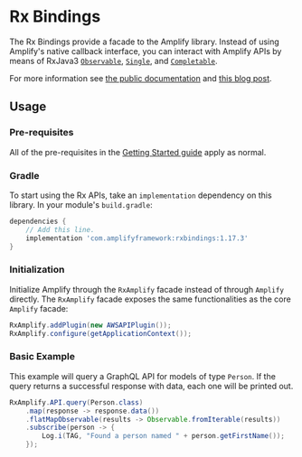 # Rx Bindings

The Rx Bindings provide a facade to the Amplify library.  Instead of
using Amplify's native callback interface, you can interact with Amplify
APIs by means of RxJava3
[`Observable`](http://reactivex.io/RxJava/3.x/javadoc/io/reactivex/rxjava3/core/Observable.html),
[`Single`](http://reactivex.io/RxJava/3.x/javadoc/io/reactivex/rxjava3/core/Single.html), and
[`Completable`](http://reactivex.io/RxJava/3.x/javadoc/io/reactivex/rxjava3/core/Completable.html).

For more information see [the public documentation](https://docs.amplify.aws/lib/project-setup/rxjava/q/platform/android)
and [this blog post](https://aws.amazon.com/blogs/mobile/using-rxjava-with-aws-amplify-android-library/).

## Usage

### Pre-requisites

All of the pre-requisites in the [Getting
Started guide](https://docs.amplify.aws/start/q/integration/android) apply
as normal.

### Gradle
To start using the Rx APIs, take an `implementation` dependency on this
library. In your module's `build.gradle`:
```gradle
dependencies {
    // Add this line.
    implementation 'com.amplifyframework:rxbindings:1.17.3'
}
```

### Initialization
Initialize Amplify through the `RxAmplify` facade instead of through
`Amplify` directly. The `RxAmplify` facade exposes the same
functionalities as the core `Amplify` facade:

```java
RxAmplify.addPlugin(new AWSAPIPlugin());
RxAmplify.configure(getApplicationContext());
```

### Basic Example
This example will query a GraphQL API for models of type `Person`.  If
the query returns a successful response with data, each one will be
printed out.

```java
RxAmplify.API.query(Person.class)
    .map(response -> response.data())
    .flatMapObservable(results -> Observable.fromIterable(results))
    .subscribe(person -> {
        Log.i(TAG, "Found a person named " + person.getFirstName());
    });
```

